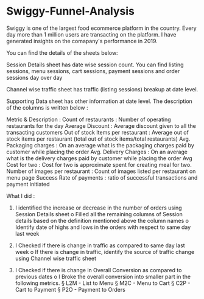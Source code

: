 # Swiggy-Funnel-Analysis

Swiggy is one of the largest food ecommerce platform in the country. Every day more
than 1 million users are transacting on the platform. I have generated insights on the comapany's performance in 2019.

You can find the details of the sheets below:

Session Details sheet has date wise session count. You can find listing sessions, menu
sessions, cart sessions, payment sessions and order sessions day over day

Channel wise traffic sheet has traffic (listing sessions) breakup at date level.

Supporting Data sheet has other information at date level. The description of the columns is written below :

Metric & Description :
Count of restaurants : Number of operating restaurants for the day
Average Discount : Average discount given to all the transacting customers
Out of stock Items per restaurant : Average out of stock items per restaurant (total out of stock items/total
restaurants)
Avg. Packaging charges : On an average what is the packaging charges paid by customer while placing
the order
Avg. Delivery Charges : On an average what is the delivery charges paid by customer while placing
the order
Avg Cost for two : Cost for two is approximate spent for creating meal for two.
Number of images per restaurant : Count of images listed per restaurant on menu page
Success Rate of payments : ratio of successful transactions and payment initiated


What I did : 
1. I identified the increase or decrease in the number of orders using Session Details sheet
o Filled all the remaining columns of Session details based on the definition
mentioned above the column names
o Identify date of highs and lows in the orders with respect to same day last
week

2. I Checked if there is change in traffic as compared to same day last week
o If there is change in traffic, identify the source of traffic change using Channel
wise traffic sheet

3. I Checked if there is change in Overall Conversion as compared to previous dates
o I Broke the overall conversion into smaller part in the following metrics.
§ L2M - List to Menu
§ M2C - Menu to Cart
§ C2P - Cart to Payment
§ P2O - Payment to Orders
